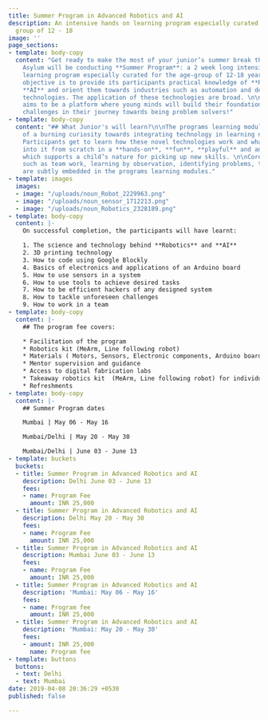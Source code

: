 ```yaml
---
title: Summer Program in Advanced Robotics and AI
description: An intensive hands on learning program especially curated for the age
  group of 12 - 18
image: ''
page_sections:
- template: body-copy
  content: "Get ready to make the most of your junior’s summer break this 2019! Maker's
    Asylum will be conducting **Summer Program**: a 2 week long intensive hands-on
    learning program especially curated for the age-group of 12-18 years. The programs
    objective is to provide its participants practical knowledge of **Robotics** and
    **AI** and orient them towards industries such as automation and deep learning
    technologies. The application of these technologies are broad. \n\nThe program
    aims to be a platform where young minds will build their foundation for the upcoming
    challenges in their journey towards being problem solvers!"
- template: body-copy
  content: "## What Junior's will learn?\n\nThe programs learning modules are a result
    of a burning curiosity towards integrating technology in learning new skills.
    Participants get to learn how these novel technologies work and what all goes
    into it from scratch in a **hands-on**, **fun**, **playful** and an **open** **environment**,
    which supports a child’s nature for picking up new skills. \n\nCore learning values
    such as team work, learning by observation, identifying problems, tackling challenges
    are subtly embedded in the programs learning modules."
- template: images
  images:
  - image: "/uploads/noun_Robot_2229963.png"
  - image: "/uploads/noun_sensor_1712213.png"
  - image: "/uploads/noun_Robotics_2328189.png"
- template: body-copy
  content: |-
    On successful completion, the participants will have learnt:

    1. The science and technology behind **Robotics** and **AI**
    2. 3D printing technology
    3. How to code using Google Blockly
    4. Basics of electronics and applications of an Arduino board
    5. How to use sensors in a system
    6. How to use tools to achieve desired tasks
    7. How to be efficient hackers of any designed system
    8. How to tackle unforeseen challenges
    9. How to work in a team
- template: body-copy
  content: |-
    ## The program fee covers:

    * Facilitation of the program
    * Robotics kit (MeArm, Line following robot)
    * Materials ( Motors, Sensors, Electronic components, Arduino boards etc)
    * Mentor supervision and guidance
    * Access to digital fabrication labs
    * Takeaway robotics kit  (MeArm, Line following robot) for individual participants at the end of the program
    * Refreshments
- template: body-copy
  content: |-
    ## Summer Program dates

    Mumbai | May 06 - May 16

    Mumbai/Delhi | May 20 - May 30

    Mumbai/Delhi | June 03 - June 13
- template: buckets
  buckets:
  - title: Summer Program in Advanced Robotics and AI
    description: Delhi June 03 - June 13
    fees:
    - name: Program Fee
      amount: INR 25,000
  - title: Summer Program in Advanced Robotics and AI
    description: Delhi May 20 - May 30
    fees:
    - name: Program Fee
      amount: INR 25,000
  - title: Summer Program in Advanced Robotics and AI
    description: Mumbai June 03 - June 13
    fees:
    - name: Program Fee
      amount: INR 25,000
  - title: Summer Program in Advanced Robotics and AI
    description: 'Mumbai: May 06 - May 16'
    fees:
    - name: Program fee
      amount: INR 25,000
  - title: Summer Program in Advanced Robotics and AI
    description: 'Mumbai: May 20 - May 30'
    fees:
    - amount: INR 25,000
      name: Program fee
- template: buttons
  buttons:
  - text: Delhi
  - text: Mumbai
date: 2019-04-08 20:36:29 +0530
published: false

---
```

